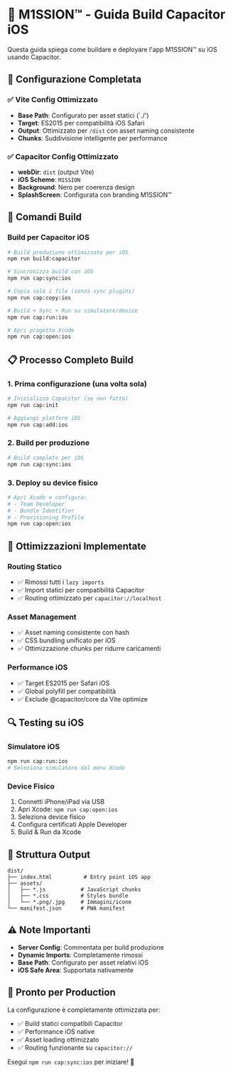 # 📱 M1SSION™ - Guida Build Capacitor iOS

Questa guida spiega come buildare e deployare l'app M1SSION™ su iOS usando Capacitor.

## 🔧 Configurazione Completata

### ✅ Vite Config Ottimizzato
- **Base Path**: Configurato per asset statici (`./')
- **Target**: ES2015 per compatibilità iOS Safari
- **Output**: Ottimizzato per `/dist` con asset naming consistente
- **Chunks**: Suddivisione intelligente per performance

### ✅ Capacitor Config Ottimizzato  
- **webDir**: `dist` (output Vite)
- **iOS Scheme**: `M1SSION`
- **Background**: Nero per coerenza design
- **SplashScreen**: Configurata con branding M1SSION™

## 🚀 Comandi Build

### Build per Capacitor iOS
```bash
# Build produzione ottimizzato per iOS
npm run build:capacitor

# Sincronizza build con iOS
npm run cap:sync:ios

# Copia solo i file (senza sync plugins)
npm run cap:copy:ios

# Build + Sync + Run su simulatore/device
npm run cap:run:ios

# Apri progetto Xcode
npm run cap:open:ios
```

## 📋 Processo Completo Build

### 1. Prima configurazione (una volta sola)
```bash
# Inizializza Capacitor (se non fatto)
npm run cap:init

# Aggiungi platform iOS
npm run cap:add:ios
```

### 2. Build per produzione
```bash
# Build completo per iOS
npm run cap:sync:ios
```

### 3. Deploy su device fisico
```bash
# Apri Xcode e configura:
# - Team Developer
# - Bundle Identifier 
# - Provisioning Profile
npm run cap:open:ios
```

## 🎯 Ottimizzazioni Implementate

### Routing Statico
- ✅ Rimossi tutti i `lazy imports`
- ✅ Import statici per compatibilità Capacitor
- ✅ Routing ottimizzato per `capacitor://localhost`

### Asset Management  
- ✅ Asset naming consistente con hash
- ✅ CSS bundling unificato per iOS
- ✅ Ottimizzazione chunks per ridurre caricamenti

### Performance iOS
- ✅ Target ES2015 per Safari iOS
- ✅ Global polyfill per compatibilità
- ✅ Exclude @capacitor/core da Vite optimize

## 🔍 Testing su iOS

### Simulatore iOS
```bash
npm run cap:run:ios
# Seleziona simulatore dal menu Xcode
```

### Device Fisico
1. Connetti iPhone/iPad via USB
2. Apri Xcode: `npm run cap:open:ios`
3. Seleziona device fisico
4. Configura certificati Apple Developer
5. Build & Run da Xcode

## 📁 Struttura Output

```
dist/
├── index.html          # Entry point iOS app
├── assets/            
│   ├── *.js           # JavaScript chunks
│   ├── *.css          # Styles bundle
│   └── *.png/.jpg     # Immagini/icone
└── manifest.json      # PWA manifest
```

## ⚠️ Note Importanti

- **Server Config**: Commentata per build produzione
- **Dynamic Imports**: Completamente rimossi
- **Base Path**: Configurato per asset relativi iOS
- **iOS Safe Area**: Supportata nativamente

## 🎉 Pronto per Production

La configurazione è completamente ottimizzata per:
- ✅ Build statici compatibili Capacitor
- ✅ Performance iOS native
- ✅ Asset loading ottimizzato
- ✅ Routing funzionante su `capacitor://`

Esegui `npm run cap:sync:ios` per iniziare! 🚀